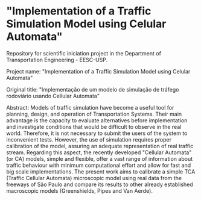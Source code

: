 # "Implementation of a Traffic Simulation Model using Celular Automata"
Repository for scientific iniciation project in the Department of Transportation Engineering - EESC-USP.

Project name: "Implementation of a Traffic Simulation Model using Celular Automata"

Original title: "Implementação de um modelo de simulação de tráfego rodoviário usando Cellular Automata"

Abstract: Models of traffic simulation have become a useful tool for planning, design, and operation of Transportation Systems. Their main advantage is the capacity to evaluate alternatives before implementation and investigate conditions that would be difficult to observe in the real world. Therefore, it is not necessary to submit the users of the system to inconvenient tests. However, the use of simulation requires proper calibration of the model, assuring an adequate representation of real traffic stream. Regarding this aspect, the recently developed "Cellular Automata" (or CA) models, simple and flexible, offer a vast range of information about traffic behaviour with minimum computational effort and allow for fast and big scale implementations. The present work aims to calibrate a simple TCA (Traffic Cellular Automata) microscopic model using real data from the freeways of São Paulo and compare its results to other already established macroscopic models (Greenshields, Pipes and Van Aerde).
